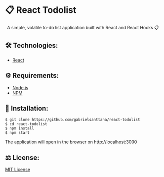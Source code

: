 # <div>📋 React Todolist</div>

<p align="center">A simple, volatile to-do list application built with React and React Hooks 📋</p>

## 🛠️ Technologies:

<ul>
  <li><a href="https://reactjs.org/">React</a></li>
</ul>

## ⚙️ Requirements:

<ul>
  <li><a href="https://nodejs.org/en/">Node.js</a></li>
  <li><a href="https://www.npmjs.com/">NPM</a></li>
</ul>

## 🚀 Installation:

```
$ git clone https://github.com/gabrielsanttana/react-todolist
$ cd react-todolist
$ npm install 
$ npm start
```

The application will open in the browser on http://localhost:3000

## ⚖️ License:

[MIT License](https://github.com/gabrielsanttana/react-todolist/blob/master/LICENSE)
